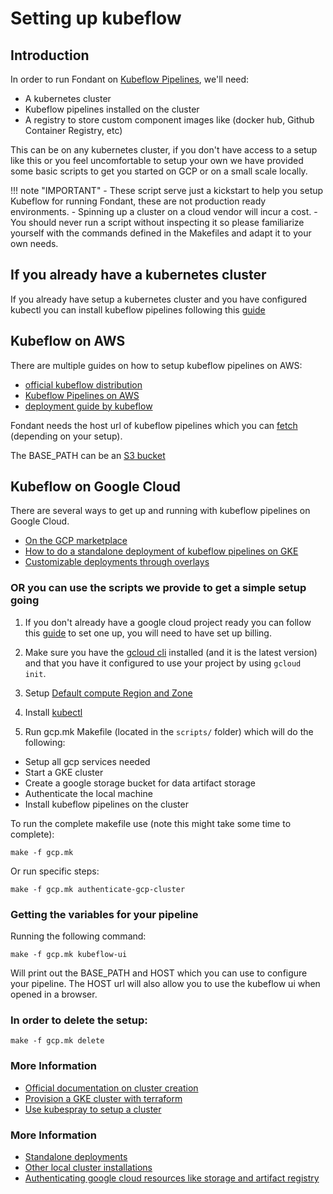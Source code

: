 # Setting up kubeflow 

## Introduction
In order to run Fondant on [Kubeflow Pipelines](https://www.kubeflow.org/docs/components/pipelines/v1/introduction/), we'll need:

- A kubernetes cluster
- Kubeflow pipelines installed on the cluster
- A registry to store custom component images like (docker hub, Github Container Registry, etc)

This can be on any kubernetes cluster, if you don't have access to a setup like this or you feel uncomfortable to setup your own we have provided some basic scripts to get you started on GCP or on a small scale locally.

!!! note "IMPORTANT"
    - These script serve just a kickstart to help you setup Kubeflow for running Fondant, these are not production ready environments.
    - Spinning up a cluster on a cloud vendor will incur a cost.
    - You should never run a script without inspecting it so please familiarize yourself with the commands defined in the Makefiles and adapt it to your own needs.

## If you already have a kubernetes cluster
 
If you already have setup a kubernetes cluster and you have configured kubectl you can install kubeflow pipelines following this [guide](https://www.kubeflow.org/docs/components/pipelines/v1/installation/standalone-deployment/#deploying-kubeflow-pipelines)


## Kubeflow on AWS

There are multiple guides on how to setup kubeflow pipelines on AWS:

- [official kubeflow distribution](https://awslabs.github.io/kubeflow-manifests/)
- [Kubeflow Pipelines on AWS](https://docs.aws.amazon.com/sagemaker/latest/dg/kubernetes-sagemaker-components-install.html)
- [deployment guide by kubeflow](https://awslabs.github.io/kubeflow-manifests/docs/deployment/)

Fondant needs the host url of kubeflow pipelines which you can [fetch](https://docs.aws.amazon.com/sagemaker/latest/dg/kubernetes-sagemaker-components-install.html#:~:text=.-,Access%20the%20KFP%20UI%20(Kubeflow%20Dashboard),-The%20Kubeflow%20Pipelines) (depending on your setup).

The BASE_PATH can be an [S3 bucket](https://docs.aws.amazon.com/AmazonS3/latest/userguide/creating-bucket.html)


## Kubeflow on Google Cloud

There are several ways to get up and running with kubeflow pipelines on Google Cloud.

- [On the GCP marketplace](https://console.cloud.google.com/marketplace/details/google-cloud-ai-platform/kubeflow-pipelines?project=thematic-lore-290312)
- [How to do a standalone deployment of kubeflow pipelines on GKE](https://www.kubeflow.org/docs/components/pipelines/v1/installation/standalone-deployment/)
- [Customizable deployments through overlays](https://www.kubeflow.org/docs/components/pipelines/v1/installation/standalone-deployment/#customizing-kubeflow-pipelines)

### OR you can use the scripts we provide to get a simple setup going

1. If you don't already have a google cloud project ready you can follow this [guide](https://v1-5-branch.kubeflow.org/docs/distributions/gke/deploy/project-setup/) to set one up, you will need to have set up billing.

2. Make sure you have the [gcloud cli](https://cloud.google.com/sdk/docs/install) installed (and it is the latest version) and that you have it configured to use your project by using `gcloud init`.

3. Setup [Default compute Region and Zone](https://cloud.google.com/compute/docs/gcloud-compute#default-region-zone)

3. Install [kubectl](https://kubernetes.io/docs/tasks/tools/) 

4. Run gcp.mk Makefile (located in the `scripts/` folder) which will do the following:
- Setup all gcp services needed 
- Start a GKE cluster
- Create a google storage bucket for data artifact storage
- Authenticate the local machine 
- Install kubeflow pipelines on the cluster

To run the complete makefile use (note this might take some time to complete):
```
make -f gcp.mk
```
Or run specific steps:
```
make -f gcp.mk authenticate-gcp-cluster
```

### Getting the variables for your pipeline

Running the following command:
```
make -f gcp.mk kubeflow-ui
```
Will print out the BASE_PATH and HOST which you can use to configure your pipeline. The HOST url will also allow you to use the kubeflow ui when opened in a browser.

### In order to delete the setup:
```
make -f gcp.mk delete
```

### More Information

- [Official documentation on cluster creation](https://cloud.google.com/kubernetes-engine/docs/how-to/creating-a-zonal-cluster)
- [Provision a GKE cluster with terraform](https://developer.hashicorp.com/terraform/tutorials/kubernetes/gke)
- [Use kubespray to setup a cluster](https://github.com/kubernetes-sigs/kubespray)

### More Information
- [Standalone deployments](https://www.kubeflow.org/docs/components/pipelines/v1/installation/standalone-deployment/)
- [Other local cluster installations](https://www.kubeflow.org/docs/components/pipelines/v1/installation/localcluster-deployment/)
- [Authenticating google cloud resources like storage and artifact registry](https://minikube.sigs.k8s.io/docs/handbook/addons/gcp-auth/)




